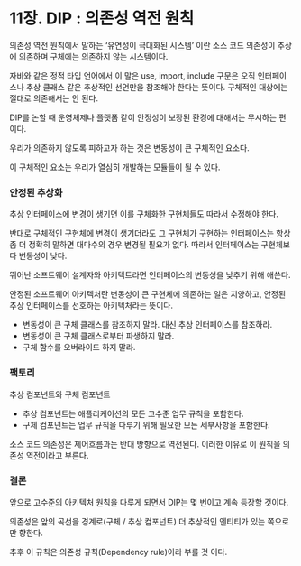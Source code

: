 # 11장. DIP : 의존성 역전 원칙

의존성 역전 원칙에서 말하는 ‘유연성이 극대화된 시스템’ 이란 소스 코드 의존성이 추상에 의존하며 구체에는 의존하지 않는 시스템이다.

자바와 같은 정적 타입 언어에서 이 말은 use, import, include 구문은 오직 인터페이스나 추상 클래스 같은 추상적인 선언만을 참조해야 한다는 뜻이다. 구체적인 대상에는 절대로 의존해서는 안 된다.

DIP를 논할 때 운영체제나 플랫폼 같이 안정성이 보장된 환경에 대해서는 무시하는 편이다.

우리가 의존하지 않도록 피하고자 하는 것은 변동성이 큰 구체적인 요소다.

이 구체적인 요소는 우리가 열심히 개발하는 모듈들이 될 수 있다.

### 안정된 추상화

추상 인터페이스에 변경이 생기면 이를 구체화한 구현체들도 따라서 수정해야 한다.

반대로 구체적인 구현체에 변경이 생기더라도 그 구현체가 구현하는 인터페이스는 항상 좀 더 정확히 말하면 대다수의 경우 변경될 필요가 없다. 따라서 인터페이스는 구현체보다 변동성이 낮다.

뛰어난 소프트웨어 설계자와 아키텍트라면 인터페이스의 변동성을 낮추기 위해 애쓴다.

안정된 소프트웨어 아키텍처란 변동성이 큰 구현체에 의존하는 일은 지양하고, 안정된 추상 인터페이스를 선호하는 아키텍처라는 뜻이다.

- 변동성이 큰 구체 클래스를 참조하지 말라. 대신 추상 인터페이스를 참조하라.
- 변동성이 큰 구체 클래스로부터 파생하지 말라.
- 구체 함수를 오버라이드 하지 말라.

### 팩토리

추상 컴포넌트와 구체 컴포넌트

- 추상 컴포넌트는 애플리케이션의 모든 고수준 업무 규칙을 포함한다.
- 구체 컴포넌트는 업무 규칙을 다루기 위해 필요한 모든 세부사항을 포함한다.

소스 코드 의존성은 제어흐름과는 반대 방향으로 역전된다. 이러한 이유로 이 원칙을 의존성 역전이라고 부른다.

### 결론

앞으로 고수준의 아키텍처 원칙을 다루게 되면서 DIP는 몇 번이고 계속 등장할 것이다.

의존성은 앞의 곡선을 경계로(구체 / 추상 컴포넌트) 더 추상적인 엔티티가 있는 쪽으로만 향한다.

추후 이 규칙은 의존성 규칙(Dependency rule)이라 부를 것 이다.